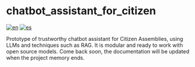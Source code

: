 # chatbot_assistant_for_citizen
[![en](https://img.shields.io/badge/lang-en-blue.svg)](https://github.com/briandaya/chatbot_assistant_for_citizen_assemblies/blob/master/README.md)
[![es](https://img.shields.io/badge/lang-es-red.svg)](https://github.com/briandaya/chatbot_assistant_for_citizen_assemblies/blob/master/README.es.md)

Prototype of trustworthy chatbot assistant for Citizen Assemblies, using LLMs and techniques such as RAG. It is modular and ready to work with open source models.
Come back soon, the documentation will be updated when the project memory ends.
